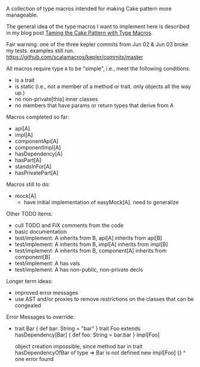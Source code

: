 A collection of type macros intended for making Cake pattern more manageable.

The general idea of the type macros I want to implement here is described in my
blog post [Taming the Cake Pattern with Type
Macros](http://scabl.blogspot.com/2013/03/cbdi-2.html).

Fair warning: one of the three kepler commits from Jun 02 & Jun 03 broke my tests. examples still run.
https://github.com/scalamacros/kepler/commits/master

All macros require type `A` to be "simple", i.e., meet the following conditions:

  - is a trait
  - is static (i.e., not a member of a method or trait. only objects all the way up.)
  - no non-private[this] inner classes
  - no members that have params or return types that derive from A

Macros completed so far:
  - api[A]
  - impl[A]
  - componentApi[A]
  - componentImpl[A]
  - hasDependency[A]
  - hasPart[A]
  - standsInFor[A]
  - hasPrivatePart[A]

Macros still to do:
  - mock[A]
    - have initial implementation of easyMock[A]. need to generalize

Other TODO items:
  - cull TODO and FIX comments from the code
  - basic documentation
  - test/implement: A inherits from B, api[A] inherits from api[B]
  - test/implement: A inherits from B, impl[A] inherits from impl[B]
  - test/implement: A inherits from B, component[A] inherits from component[B]
  - test/implement: A has vals
  - test/implement: A has non-public, non-private decls

Longer term ideas:
  - improved error messages
  - use AST and/or proxies to remove restrictions on the classes that can be congealed

Error Messages to override:

  - trait Bar { def bar: String = "bar" }
    trait Foo extends hasDependency[Bar] { def foo: String = bar.bar }
    impl[Foo]

    object creation impossible, since method bar in trait hasDependencyOfBar of type => Bar is not defined
      new impl[Foo] {}
          ^
    one error found


